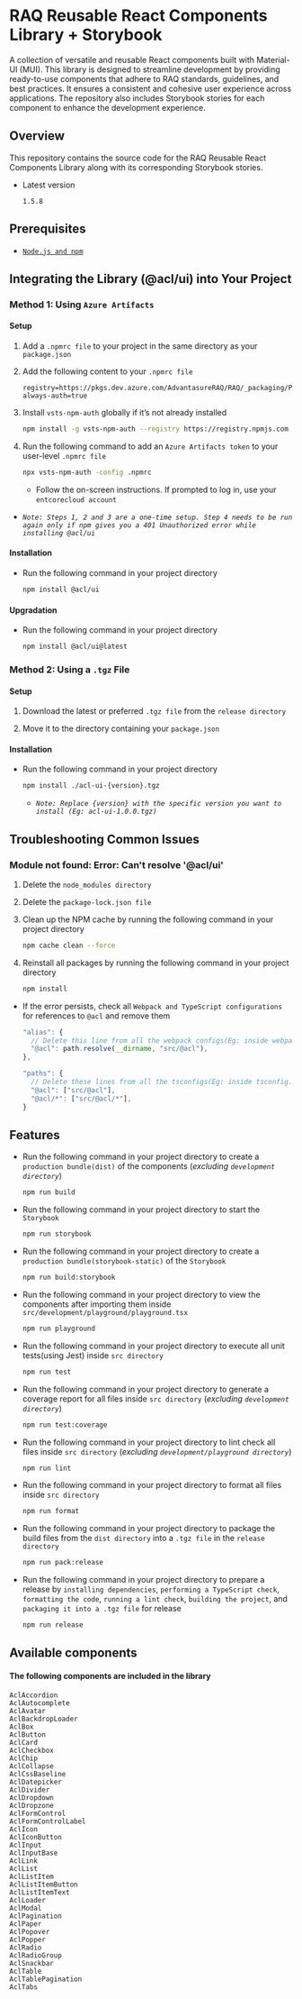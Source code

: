 # RAQ Reusable React Components Library + Storybook

A collection of versatile and reusable React components built with Material-UI (MUI). This library is designed to streamline development by providing ready-to-use components that adhere to RAQ standards, guidelines, and best practices. It ensures a consistent and cohesive user experience across applications. The repository also includes Storybook stories for each component to enhance the development experience.

## Overview

This repository contains the source code for the RAQ Reusable React Components Library along with its corresponding Storybook stories.

- Latest version

  ```plaintext
  1.5.8
  ```

## Prerequisites

- [`Node.js and npm`](https://docs.npmjs.com/downloading-and-installing-node-js-and-npm)

## Integrating the Library (@acl/ui) into Your Project

### Method 1: Using `Azure Artifacts`

#### Setup

1. Add a `.npmrc file` to your project in the same directory as your `package.json`

2. Add the following content to your `.npmrc file`

   ```plaintext
   registry=https://pkgs.dev.azure.com/AdvantasureRAQ/RAQ/_packaging/Prod_v1/npm/registry/
   always-auth=true
   ```

3. Install `vsts-npm-auth` globally if it’s not already installed

   ```bash
   npm install -g vsts-npm-auth --registry https://registry.npmjs.com --always-auth false
   ```

4. Run the following command to add an `Azure Artifacts token` to your user-level `.npmrc file`

   ```bash
   npx vsts-npm-auth -config .npmrc
   ```

   - Follow the on-screen instructions. If prompted to log in, use your `entcorecloud account`

- _`Note: Steps 1, 2 and 3 are a one-time setup. Step 4 needs to be run again only if npm gives you a 401 Unauthorized error while installing @acl/ui`_

#### Installation

- Run the following command in your project directory

  ```bash
  npm install @acl/ui
  ```

#### Upgradation

- Run the following command in your project directory

  ```bash
  npm install @acl/ui@latest
  ```

### Method 2: Using a `.tgz` File

#### Setup

1. Download the latest or preferred `.tgz file` from the `release directory`

2. Move it to the directory containing your `package.json`

#### Installation

- Run the following command in your project directory

  ```bash
  npm install ./acl-ui-{version}.tgz
  ```

  - _`Note: Replace {version} with the specific version you want to install (Eg: acl-ui-1.0.0.tgz)`_

## Troubleshooting Common Issues

### Module not found: Error: Can't resolve '@acl/ui'

1. Delete the `node_modules directory`

2. Delete the `package-lock.json file`

3. Clean up the NPM cache by running the following command in your project directory

   ```bash
   npm cache clean --force
   ```

4. Reinstall all packages by running the following command in your project directory

   ```bash
   npm install
   ```

- If the error persists, check all `Webpack and TypeScript configurations` for references to `@acl` and remove them

  ```ts
  "alias": {
    // Delete this line from all the webpack configs(Eg: inside webpack.config.ts)
    "@acl": path.resolve(__dirname, "src/@acl"),
  },
  ```

  ```ts
  "paths": {
    // Delete these lines from all the tsconfigs(Eg: inside tsconfig.json or tsconfig.paths.json)
    "@acl": ["src/@acl"],
    "@acl/*": ["src/@acl/*"],
  }
  ```

## Features

- Run the following command in your project directory to create a `production bundle(dist)` of the components (_excluding `development directory`_)

  ```bash
  npm run build
  ```

- Run the following command in your project directory to start the `Storybook`

  ```bash
  npm run storybook
  ```

- Run the following command in your project directory to create a `production bundle(storybook-static)` of the `Storybook`

  ```bash
  npm run build:storybook
  ```

- Run the following command in your project directory to view the components after importing them inside `src/development/playground/playground.tsx`

  ```bash
  npm run playground
  ```

- Run the following command in your project directory to execute all unit tests(using Jest) inside `src directory`

  ```bash
  npm run test
  ```

- Run the following command in your project directory to generate a coverage report for all files inside `src directory` (_excluding `development directory`_)

  ```bash
  npm run test:coverage
  ```

- Run the following command in your project directory to lint check all files inside `src directory` (_excluding `development/playground directory`_)

  ```bash
  npm run lint
  ```

- Run the following command in your project directory to format all files inside `src directory`

  ```bash
  npm run format
  ```

- Run the following command in your project directory to package the build files from the `dist directory` into a `.tgz file` in the `release directory`

  ```bash
  npm run pack:release
  ```

- Run the following command in your project directory to prepare a release by `installing dependencies`, `performing a TypeScript check`, `formatting the code`, `running a lint check`, `building the project`, and `packaging it into a .tgz file` for release

  ```bash
  npm run release
  ```

## Available components

#### The following components are included in the library

```plaintext
AclAccordion
AclAutocomplete
AclAvatar
AclBackdropLoader
AclBox
AclButton
AclCard
AclCheckbox
AclChip
AclCollapse
AclCssBaseline
AclDatepicker
AclDivider
AclDropdown
AclDropzone
AclFormControl
AclFormControlLabel
AclIcon
AclIconButton
AclInput
AclInputBase
AclLink
AclList
AclListItem
AclListItemButton
AclListItemText
AclLoader
AclModal
AclPagination
AclPaper
AclPopover
AclPopper
AclRadio
AclRadioGroup
AclSnackbar
AclTable
AclTablePagination
AclTabs
```
